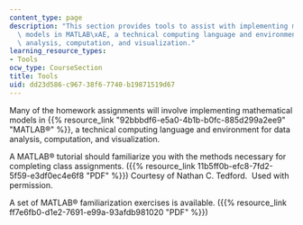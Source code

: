 ```yaml
---
content_type: page
description: "This section provides tools to assist with implementing mathematical\
  \ models in MATLAB\xAE, a technical computing language and environment for data\
  \ analysis, computation, and visualization."
learning_resource_types:
- Tools
ocw_type: CourseSection
title: Tools
uid: dd23d586-c967-38f6-7740-b19871519d67
---
```


Many of the homework assignments will involve implementing mathematical models in {{% resource_link "92bbbdf6-e5a0-4b1b-b0fc-885d299a2ee9" "MATLAB®" %}}, a technical computing language and environment for data analysis, computation, and visualization.

A MATLAB® tutorial should familiarize you with the methods necessary for completing class assignments. ({{% resource_link 11b5ff0b-efc8-7fd2-5f59-e3df0ec4e6f8 "PDF" %}}) Courtesy of Nathan C. Tedford.  Used with permission.

A set of MATLAB® familiarization exercises is available. ({{% resource_link ff7e6fb0-d1e2-7691-e99a-93afdb981020 "PDF" %}})